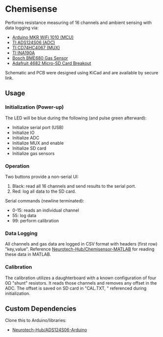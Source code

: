 # Chemisense
Performs resistance measuring of 16 channels and ambient sensing with data logging via:
- [Arduino MKR WiFi 1010 (MCU)](https://store-usa.arduino.cc/products/arduino-mkr-wifi-1010)
- [TI ADS124S06 (ADC)](https://www.ti.com/product/ADS124S06)
- [TI CD74HC4067 (MUX)](https://www.ti.com/product/CD74HC4067)
- [TI INA190A](https://www.ti.com/product/INA190)
- [Bosch BME680 Gas Sensor](https://www.bosch-sensortec.com/products/environmental-sensors/gas-sensors/bme680/)
- [Adafruit 4682 Micro-SD Card Breakout](https://www.digikey.com/en/products/detail/adafruit-industries-llc/4682/12822319)

Schematic and PCB were designed using KiCad and are available by secure link.

## Usage
### Initialization (Power-up)
The LED will be blue during the following (and pulse green afterward):
- Initialize serial port (USB)
- Initialize IO
- Initialize ADC
- Initialize MUX and enable
- Initialize SD card
- Initialize gas sensors

### Operation
Two buttons provide a non-serial UI:
1. Black: read all 16 channels and send results to the serial port.
2. Red: log all data to the SD card.

Serial commands (newline terminated):
- 0-15: reads an individual channel
- 55: log data
- 99: perform calibration

### Data Logging
All channels and gas data are logged in CSV format with headers (first row) "key,value". Reference [Neurotech-Hub/Chemisensor-MATLAB](https://github.com/Neurotech-Hub/Chemisensor-MATLAB) for reading these data in MATLAB.

### Calibration
The calibration utilizes a daughterboard with a known configuration of four 0Ω "shunt" resistors. It reads those channels and removes any offset in the ADC. The offset is saved on SD card in "CAL.TXT, " referenced during initialization.

## Custom Dependencies
Clone this to Arduino/libraries:
- [Neurotech-Hub/ADS124S06-Arduino](https://github.com/Neurotech-Hub/ADS124S06-Arduino)
